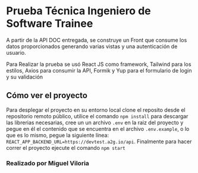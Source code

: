 # Prueba Técnica Ingeniero de Software Trainee

A partir de la API DOC entregada, se construye un Front que consume los datos proporcionados generando varias vistas y una autenticación de usuario. 

Para Realizar la prueba se usó React JS como framework, Tailwind para los estilos, Axios para consumir la API, Formik y Yup para el formulario de login y su validación

## Cómo ver el proyecto

Para desplegar el proyecto en su entorno local clone el reposito desde el repositorio remoto público, utilice el comando `npm install` para descargar las librerias necesarias, cree un un archivo `.env` en la raiz del proyecto y pegue en él el contenido que se encuentra en el archivo `.env.example`, o lo que es lo mismo, pegue la siguiente línea: `REACT_APP_BACKEND_URL=https://devtest.a2g.io/api`.  Finalmente para hacer correr el proyecto ejecute el comando `npm start`

### Realizado por Miguel Viloria
